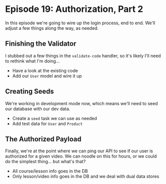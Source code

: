 # Episode 19: Authorization, Part 2
In this episode we're going to wire up the login process, end to end. We'll adjust a few things along the way, as needed.

## Finishing the Validator
I stubbed out a few things in the `validate-code` handler, so it's likely I'll need to rethink what I'm doing...

 - Have a look at the existing code
 - Add our `User` model and wire it up

## Creating Seeds
We're working in development mode now, which means we'll need to seed our database with our dev data. 

 - Create a `seed` task we can use as needed
 - Add test data for `User` and `Product`

## The Authorized Payload
Finally, we're at the point where we can ping our API to see if our user is authorized for a given video. We can noodle on this for hours, or we could do the simplest thing... but what's that?

 - All course/lesson info goes in the DB
 - Only lesson/video info goes in the DB and we deal with dual data stores


